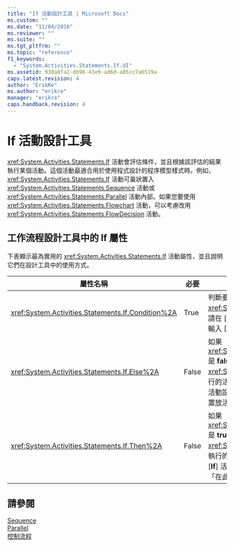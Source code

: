 ```yaml
---
title: "If 活動設計工具 | Microsoft Docs"
ms.custom: ""
ms.date: "11/04/2016"
ms.reviewer: ""
ms.suite: ""
ms.tgt_pltfrm: ""
ms.topic: "reference"
f1_keywords: 
  - "System.Activities.Statements.If.UI"
ms.assetid: 930a8fa2-db98-43e9-ad6d-a85cc7a6519a
caps.latest.revision: 4
author: "ErikRe"
ms.author: "erikre"
manager: "erikre"
caps.handback.revision: 4
---
```

# If 活動設計工具
<xref:System.Activities.Statements.If> 活動會評估條件，並且根據該評估的結果執行某個活動。這個活動最適合用於使用程式設計的程序模型樣式時。例如，<xref:System.Activities.Statements.If> 活動可巢狀置入 <xref:System.Activities.Statements.Sequence> 活動或 <xref:System.Activities.Statements.Parallel> 活動內部。如果您要使用 <xref:System.Activities.Statements.Flowchart> 活動，可以考慮改用 <xref:System.Activities.Statements.FlowDecision> 活動。  
  
## 工作流程設計工具中的 If 屬性  
 下表顯示最為實用的 <xref:System.Activities.Statements.If> 活動屬性，並且說明它們在設計工具中的使用方式。  
  
|屬性名稱|必要|使用方式|  
|----------|--------|----------|  
|<xref:System.Activities.Statements.If.Condition%2A>|True|判斷要執行哪個子活動的條件。若要設定 <xref:System.Activities.Statements.If.Condition%2A>，請在 \[**If**\] 活動設計工具上或在屬性方格的 \[**條件**\] 方塊中輸入 [!INCLUDE[vbprvb](../code-quality/includes/vbprvb_md.md)] 運算式。|  
|<xref:System.Activities.Statements.If.Else%2A>|False|如果 <xref:System.Activities.Statements.If.Condition%2A> 是 **false** 時所要執行的活動。若要加入由 <xref:System.Activities.Statements.If.Else%2A> 分支執行的活動，請從 \[**工具箱**\] 中拖曳出一個活動，放進 \[**If**\] 活動設計工具上的 \[**Else**\] 方塊，並加上提示文字「在此置放活動」。|  
|<xref:System.Activities.Statements.If.Then%2A>|False|如果 <xref:System.Activities.Statements.If.Condition%2A> 是 **true** 時所要執行的活動。若要加入由 <xref:System.Activities.Statements.If.Then%2A> 分支執行的活動，請從 \[**工具箱**\] 中拖曳出一個活動，放進 \[**If**\] 活動設計工具上的 \[**Then**\] 方塊，並加上提示文字「在此置放活動」。|  
  
## 請參閱  
 [Sequence](../workflow-designer/sequence-activity-designer.md)   
 [Parallel](../workflow-designer/parallel-activity-designer.md)   
 [控制流程](../workflow-designer/control-flow-activity-designers.md)